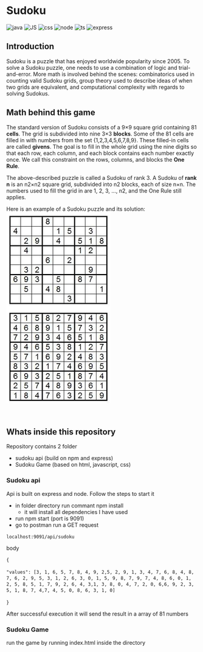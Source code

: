 # Sudoku

![java](https://img.shields.io/badge/HTML-239120?style=for-the-badge&logo=html5&logoColor=white) ![JS](https://img.shields.io/badge/JavaScript-323330?style=for-the-badge&logo=javascript&logoColor=F7DF1E) ![css](https://img.shields.io/badge/CSS-239120?&style=for-the-badge&logo=css3&logoColor=white) ![node](
https://img.shields.io/badge/Node.js-43853D?style=for-the-badge&logo=node.js&logoColor=white`) ![ts](https://img.shields.io/badge/TypeScript-007ACC?style=for-the-badge&logo=typescript&logoColor=white) ![express](https://img.shields.io/badge/Express.js-404D59?style=for-the-badge)
<br/>
## Introduction
Sudoku is a puzzle that has enjoyed worldwide popularity since 2005. To solve a Sudoku puzzle, one needs to use a combination of logic and trial-and-error. More math is involved behind the scenes: combinatorics used in counting valid Sudoku grids, group theory used to describe ideas of when two grids are equivalent, and computational complexity with regards to solving Sudokus.

## Math behind this game
The standard version of Sudoku consists of a 9×9 square grid containing 81 **cells**. The grid is subdivided into nine 3×3 **blocks**. Some of the 81 cells are filled in with numbers from the set {1,2,3,4,5,6,7,8,9}. These filled-in cells are called **givens**. The goal is to fill in the whole grid using the nine digits so that each row, each column, and each block contains each number exactly once. We call this constraint on the rows, columns, and blocks the **One Rule**.

The above-described puzzle is called a Sudoku of rank 3. A Sudoku of  **rank n**  is an n2×n2  square grid, subdivided into n2  blocks, each of size n×n. The numbers used to fill the grid in are 1, 2, 3, ..., n2, and the One Rule still applies.

Here is an example of a Sudoku puzzle and its solution:
![Problem](https://github.com/sheshanathkumar/sudoku/blob/main/ExSudokuV.jpg?raw=true)

<br/>

## Whats inside this repository
Repository contains 2 folder
* sudoku api (build on npm and express)
* Sudoku Game (based on html, javascript, css)
### Sudoku api
Api is built on express and node.
Follow the steps to start it
* in folder directory run commant npm install 
	* it will install all dependencies I have used
* run npm start  (port is 9091)
* go to postman run a GET request
```
localhost:9091/api/sudoku
```
body
```
{

"values": [3, 1, 6, 5, 7, 8, 4, 9, 2,5, 2, 9, 1, 3, 4, 7, 6, 8, 4, 8, 7, 6, 2, 9, 5, 3, 1, 2, 6, 3, 0, 1, 5, 9, 8, 7, 9, 7, 4, 8, 6, 0, 1, 2, 5, 8, 5, 1, 7, 9, 2, 6, 4, 3,1, 3, 8, 0, 4, 7, 2, 0, 6,6, 9, 2, 3, 5, 1, 8, 7, 4,7, 4, 5, 0, 8, 6, 3, 1, 0]

}
```
After successful execution it will send the result in a array of 81 numbers
<br/>
### Sudoku Game
run the game by running index.html inside the directory


